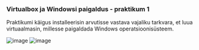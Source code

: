 ### Virtualbox ja Windowsi paigaldus - praktikum 1
Praktikumi käigus installeerisin arvutisse vastava vajaliku tarkvara, et luua virtuaalmasin, millesse paigaldada Windows operatsioonisüsteem.

![image](https://github.com/user-attachments/assets/5ea9e750-c07c-49fe-ac65-7b7412faaeb5) 
![image](https://github.com/user-attachments/assets/fc624ca5-81f5-4319-8840-63b17976940a)
